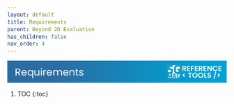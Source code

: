 ```yaml
---
layout: default
title: Requirements
parent: Beyond 2D Evaluation
has_children: false
nav_order: 4
---
```

<img src="../../assets/images/Banner_Requirements.png" /> 

1. TOC
{:toc}
